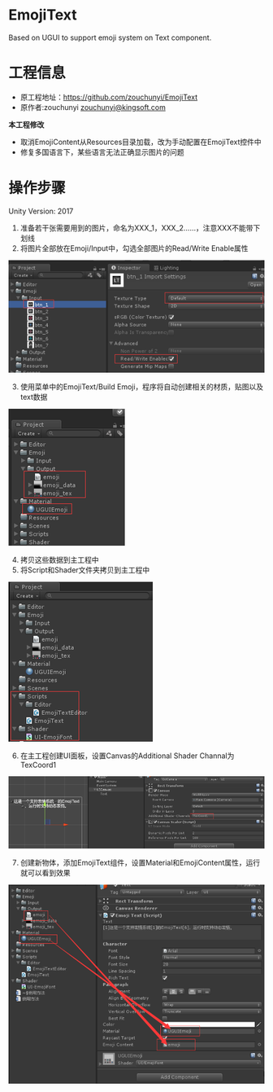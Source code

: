 # EmojiText
Based on UGUI to support emoji system on Text component.

# 工程信息
* 原工程地址：https://github.com/zouchunyi/EmojiText
* 原作者:zouchunyi	zouchunyi@kingsoft.com

**本工程修改**
* 取消EmojiContent从Resources目录加载，改为手动配置在EmojiText控件中
* 修复多国语言下，某些语言无法正确显示图片的问题

# 操作步骤

Unity Version: 2017

1. 准备若干张需要用到的图片，命名为XXX_1，XXX_2……，注意XXX不能带下划线
2. 将图片全部放在Emoji/Input中，勾选全部图片的Read/Write Enable属性

![](Guide/1.png)

3. 使用菜单中的EmojiText/Build Emoji，程序将自动创建相关的材质，贴图以及text数据

![](Guide/2.png)

4. 拷贝这些数据到主工程中
5. 将Script和Shader文件夹拷贝到主工程中

![](Guide/3.png)

6. 在主工程创建UI面板，设置Canvas的Additional Shader Channal为TexCoord1

![](Guide/4.png)

7. 创建新物体，添加EmojiText组件，设置Material和EmojiContent属性，运行就可以看到效果

![](Guide/5.png)
